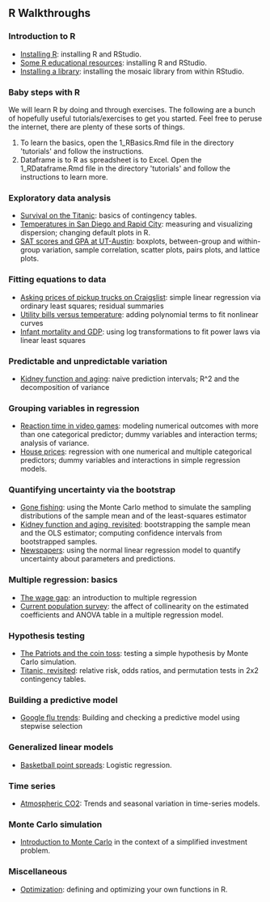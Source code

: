 ## R Walkthroughs

### Introduction to R
- [Installing R](basics/installing_R.html): installing R and RStudio.  
- [Some R educational resources](basics/resources.html): installing R and RStudio.
- [Installing a library](basics/installing_library.html): installing the mosaic library from within RStudio.  

### Baby steps with R
We will learn R by doing and through exercises. The following are a bunch of hopefully useful tutorials/exercises to get you started. Feel free to peruse the internet, there are plenty of these sorts of things.

1. To learn the basics, open the 1_RBasics.Rmd file in the directory 'tutorials' and follow the instructions. 
2. Dataframe is to R as spreadsheet is to Excel. Open the 1_RDataframe.Rmd file in the directory 'tutorials' and follow the instructions to learn more. 

### Exploratory data analysis
- [Survival on the Titanic](titanic/titanic.md): basics of contingency tables.  
- [Temperatures in San Diego and Rapid City](citytemps/citytemps.md): measuring and visualizing dispersion; changing default plots in R.
- [SAT scores and GPA at UT-Austin](sat/sat.md): boxplots, between-group and within-group variation, sample correlation, scatter plots, pairs plots, and lattice plots.    

### Fitting equations to data
- [Asking prices of pickup trucks on Craigslist](pickup/pickup.md): simple linear regression via ordinary least squares; residual summaries   
- [Utility bills versus temperature](utilities/utilities.md): adding polynomial terms to fit nonlinear curves  
- [Infant mortality and GDP](infmort/infmort.md): using log transformations to fit power laws via linear least squares      

### Predictable and unpredictable variation  
- [Kidney function and aging](creatinine/creatinine.md): naive prediction intervals; R^2 and the decomposition of variance     

### Grouping variables in regression    
- [Reaction time in video games](rxntime/rxntime.md): modeling numerical outcomes with more than one categorical predictor; dummy variables and interaction terms; analysis of variance.  
- [House prices](house/house.md): regression with one numerical and multiple categorical predictors; dummy variables and interactions in simple regression models.  


### Quantifying uncertainty via the bootstrap 
- [Gone fishing](gonefishing/gonefishing.md): using the Monte Carlo method to simulate the sampling distributions of the sample mean and of the least-squares estimator  
- [Kidney function and aging, revisited](creatinine/creatinine_bootstrap.md): bootstrapping the sample mean and the OLS estimator; computing confidence intervals from bootstrapped samples.  
- [Newspapers](newspapers/newspapers.md): using the normal linear regression model to quantify uncertainty about parameters and predictions.    

### Multiple regression: basics  
- [The wage gap](salary/salary.md): an introduction to multiple regression  
- [Current population survey](cps/cps.md): the affect of collinearity on the estimated coefficients and ANOVA table in a multiple regression model.  

### Hypothesis testing
- [The Patriots and the coin toss](hyptest/hyptest.md): testing a simple hypothesis by Monte Carlo simulation.  
- [Titanic, revisited](titanic/titanic_permtest.md): relative risk, odds ratios, and permutation tests in 2x2 contingency tables.  


### Building a predictive model 
- [Google flu trends](flu/flu.md): Building and checking a predictive model using stepwise selection  


### Generalized linear models  
- [Basketball point spreads](bballbets/bballbets.md): Logistic regression.  

### Time series  
- [Atmospheric CO2](maunaloa/maunaloa.md): Trends and seasonal variation in time-series models.  


### Monte Carlo simulation  
- [Introduction to Monte Carlo](montecarlo/montecarlo_intro.md) in the context of a simplified investment problem.  


### Miscellaneous  
- [Optimization](optimize/optimize.md): defining and optimizing your own functions in R.  